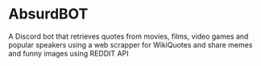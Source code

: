 # AbsurdBOT
A Discord bot that retrieves quotes from movies, films, video games and popular speakers using a web scrapper for WikiQuotes and share memes and funny images using REDDIT API 
